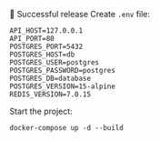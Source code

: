 🚀 Successful release
Create `.env` file:
```shell
API_HOST=127.0.0.1
API_PORT=80
POSTGRES_PORT=5432
POSTGRES_HOST=db
POSTGRES_USER=postgres
POSTGRES_PASSWORD=postgres
POSTGRES_DB=database
POSTGRES_VERSION=15-alpine
REDIS_VERSION=7.0.15
```
Start the project:
```shell
docker-compose up -d --build
```